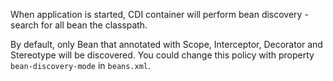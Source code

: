 When application is started, CDI container will perform bean discovery - search for all bean the classpath.

By default, only Bean that annotated with Scope, Interceptor, Decorator and Stereotype will be discovered. You could change this policy with property `bean-discovery-mode` in `beans.xml`. 